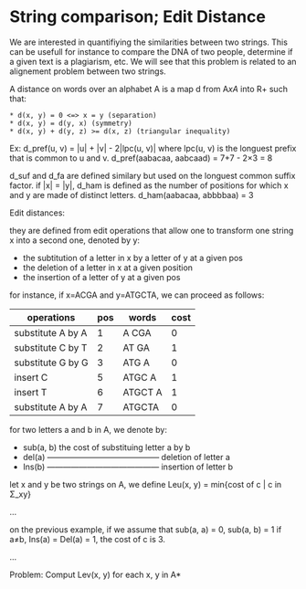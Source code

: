 # String comparison; Edit Distance


We are interested in quantifiying the similarities between two
strings.
This can be usefull for instance to compare the DNA of two people,
determine if a given text is a plagiarism, etc.
We will see that this problem is related to an alignement problem
between two strings.

A distance on words over an alphabet A is a map d from A*xA* into R+
such that:

	* d(x, y) = 0 <=> x = y (separation)
	* d(x, y) = d(y, x) (symmetry)
	* d(x, y) + d(y, z) >= d(x, z) (triangular inequality)
	

Ex:
d_pref(u, v) = |u| + |v| - 2|lpc(u, v)|
where lpc(u, v) is the longuest prefix that is common to u and v.
d_pref(aabacaa, aabcaad) = 7+7 - 2×3 = 8

d_suf and d_fa are defined similary but used on the longuest common
suffix factor.
if |x| = |y|,
d_ham is defined as the number of positions for which x and y are made
of distinct letters.
d_ham(aabacaa, abbbbaa) = 3

Edit distances:

they are defined from edit operations that allow one to transform one
string x into a second one, denoted by y:

* the subtitution of a letter in x by a letter of y at a given pos
* the deletion of a letter in x at a given position
* the insertion of a letter of y at a given pos


for instance, if x=ACGA and y=ATGCTA, we can proceed as follows:

| operations        | pos | words   | cost |
|-------------------|-----|---------|------|
| substitute A by A | 1   | A CGA   | 0    |
| substitute C by T | 2   | AT GA   | 1    |
| substitute G by G | 3   | ATG A   | 0    |
| insert C          | 5   | ATGC A  | 1    |
| insert T          | 6   | ATGCT A | 1    |
| substitute A by A | 7   | ATGCTA  | 0    |


for two letters a and b in A, we denote by:

* sub(a, b) the cost of substituing letter a by b
* del(a) —————————————— deletion of letter a
* Ins(b) —————————————— insertion of letter b

let x and y be two strings on A, we define
Leu(x, y) = min{cost of c | c in Σ_xy}


…


on the previous example, if we assume that
sub(a, a) = 0,
sub(a, b) = 1 if a≠b,
Ins(a) = Del(a) = 1, the cost of c is 3.

…


Problem: Comput Lev(x, y) for each x, y in A*
